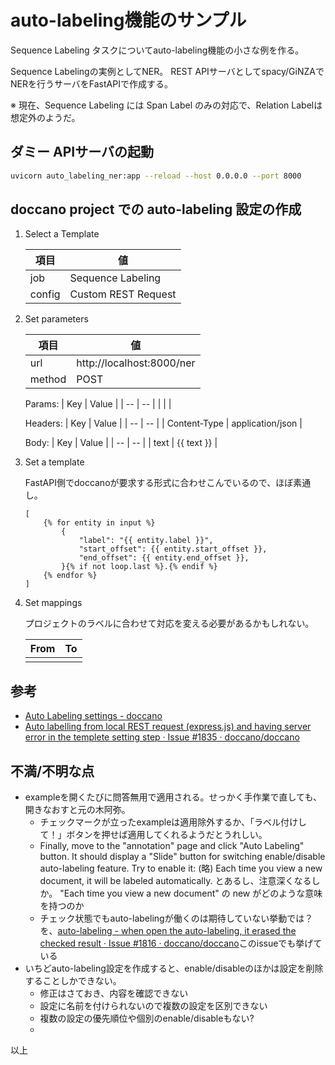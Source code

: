 # auto-labeling機能のサンプル

Sequence Labeling タスクについてauto-labeling機能の小さな例を作る。

Sequence Labelingの実例としてNER。
REST APIサーバとしてspacy/GiNZAでNERを行うサーバをFastAPIで作成する。

※ 現在、Sequence Labeling には Span Label のみの対応で、Relation Labelは想定外のようだ。


## ダミー APIサーバの起動

```bash
uvicorn auto_labeling_ner:app --reload --host 0.0.0.0 --port 8000
```

## doccano project での auto-labeling 設定の作成

1. Select a Template

    | 項目 | 値 |
    | -- | -- |
    | job | Sequence Labeling |
    | config | Custom REST Request |

2. Set parameters

    | 項目 | 値 |
    | -- | -- |
    | url | http://localhost:8000/ner |
    | method | POST |

    Params:
    | Key | Value |
    | -- | -- |
    |  |  |

    Headers:
    | Key | Value |
    | -- | -- |
    | Content-Type | application/json |

    Body:
    | Key | Value |
    | -- | -- |
    | text | {{ text }} |

    
3. Set a template

    FastAPI側でdoccanoが要求する形式に合わせこんでいるので、ほぼ素通し。

    ```jinja
    [
        {% for entity in input %}
            {
                "label": "{{ entity.label }}",
                "start_offset": {{ entity.start_offset }},
                "end_offset": {{ entity.end_offset }},
            }{% if not loop.last %}.{% endif %}
        {% endfor %}
    ]
    ```

4. Set mappings

    プロジェクトのラベルに合わせて対応を変える必要があるかもしれない。

    | From | To |
    | -- | -- |
    |    |    |

## 参考

- [Auto Labeling settings - doccano](https://doccano.github.io/doccano/advanced/auto_labelling_config/)
- [Auto labelling from local REST request (express.js) and having server error in the templete setting step · Issue #1835 · doccano/doccano](https://github.com/doccano/doccano/issues/1835)

## 不満/不明な点

- exampleを開くたびに問答無用で適用される。せっかく手作業で直しても、開きなおすと元の木阿弥。
  - チェックマークが立ったexampleは適用除外するか、「ラベル付けして！」ボタンを押せば適用してくれるようだとうれしい。
  - Finally, move to the "annotation" page and click "Auto Labeling" button. It should display a "Slide" button for switching enable/disable auto-labeling feature. Try to enable it: (略) Each time you view a new document, it will be labeled automatically.  とあるし、注意深くなるしか。 "Each time you view a new document" の new がどのような意味を持つのか
  - チェック状態でもauto-labelingが働くのは期待していない挙動では？を、[auto-labeling - when open the auto-labeling, it erased the checked result · Issue #1816 · doccano/doccano](https://github.com/doccano/doccano/issues/1816)このissueでも挙げている
- いちどauto-labeling設定を作成すると、enable/disableのほかは設定を削除することしかできない。
  - 修正はさておき、内容を確認できない
  - 設定に名前を付けられないので複数の設定を区別できない
  - 複数の設定の優先順位や個別のenable/disableもない?
  - 

以上